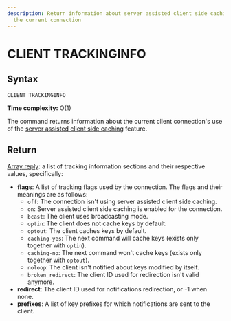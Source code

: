 ```yaml
---
description: Return information about server assisted client side caching for
  the current connection
---
```


# CLIENT TRACKINGINFO

## Syntax

    CLIENT TRACKINGINFO 

**Time complexity:** O(1)

The command returns information about the current client connection's use of the [server assisted client side caching](https://redis.io/topics/client-side-caching) feature.

## Return

[Array reply](https://redis.io/docs/reference/protocol-spec#resp-arrays): a list of tracking information sections and their respective values, specifically:

* **flags**: A list of tracking flags used by the connection. The flags and their meanings are as follows:
  * `off`: The connection isn't using server assisted client side caching.
  * `on`: Server assisted client side caching is enabled for the connection.
  * `bcast`: The client uses broadcasting mode.
  * `optin`: The client does not cache keys by default.
  * `optout`: The client caches keys by default.
  * `caching-yes`: The next command will cache keys (exists only together with `optin`).
  * `caching-no`: The next command won't cache keys (exists only together with `optout`).
  * `noloop`: The client isn't notified about keys modified by itself.
  * `broken_redirect`: The client ID used for redirection isn't valid anymore.
* **redirect**: The client ID used for notifications redirection, or -1 when none.
* **prefixes**: A list of key prefixes for which notifications are sent to the client.
